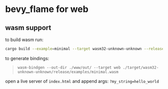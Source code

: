 # bevy_flame for web

## wasm support

to build wasm run:

```bash
cargo build --example=minimal --target wasm32-unknown-unknown --release
```

to generate bindings:
> `wasm-bindgen --out-dir ./www/out/ --target web ./target/wasm32-unknown-unknown/release/examples/minimal.wasm`


open a live server of `index.html` and append args: `?my_string=hello_world`
